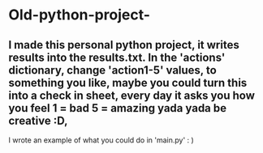 # Old-python-project-
I made this personal python project, it writes results into the results.txt. In the 'actions' dictionary, change 'action1-5' values, to something you like, maybe you could turn this into a check in sheet, every day it asks you how you feel 1 = bad 5 = amazing yada yada be creative :D,
-----
I wrote an example of what you could do in 'main.py'  : ) 


